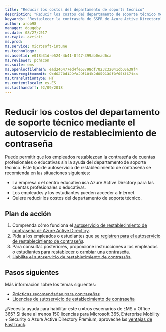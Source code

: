 ```yaml
---
title: "Reducir los costos del departamento de soporte técnico"
description: "Reducir los costos del departamento de soporte técnico mediante el autoservicio de restablecimiento de contraseña"
keywords: "Restablecer la contraseña de SSPR de Azure Active Directory"
author: arob98
manager: dougeby
ms.date: 08/27/2017
ms.topic: article
ms.prod: 
ms.service: microsoft-intune
ms.technology: 
ms.assetid: e018e31d-e524-4b41-8f47-399ab0ead6ca
ms.reviewer: pchacon
ms.suite: ems
ms.openlocfilehash: ead246477ed4fe50798df7023c32041cb30a39f4
ms.sourcegitcommit: 9bd6278d129fa29f184b2d850138f8f65f3674ea
ms.translationtype: HT
ms.contentlocale: es-ES
ms.lasthandoff: 02/09/2018
---
```

# <a name="reduce-help-desk-costs-with-self-service-password-reset"></a>Reducir los costos del departamento de soporte técnico mediante el autoservicio de restablecimiento de contraseña

Puede permitir que los empleados restablezcan la contraseña de cuentas profesionales o educativas sin la ayuda del departamento de soporte técnico. Este tipo de autoservicio de restablecimiento de contraseña se recomienda en las situaciones siguientes:
* La empresa o el centro educativo usa Azure Active Directory para las cuentas profesionales o educativas.
* Los empleados y los estudiantes pueden acceder a Internet.
* Quiere reducir los costos del departamento de soporte técnico.

## <a name="action-plan"></a>Plan de acción

1. Comprenda cómo funciona el [autoservicio de restablecimiento de contraseña de Azure Active Directory](https://docs.microsoft.com/azure/active-directory/active-directory-passwords-overview). 
2. Pida a los empleados o estudiantes que [se registren para el autoservicio de restablecimiento de contraseña](https://docs.microsoft.com/azure/active-directory/active-directory-passwords-reset-register).
3. Para consultas posteriores, proporcione instrucciones a los empleados o estudiantes para [restablecer o cambiar una contraseña](https://docs.microsoft.com/azure/active-directory/active-directory-passwords-update-your-own-password).
4. [Habilite el autoservicio de restablecimiento de contraseña](https://docs.microsoft.com/azure/active-directory/active-directory-passwords-getting-started).

## <a name="next-steps"></a>Pasos siguientes

Más información sobre los temas siguientes:
* [Prácticas recomendadas para contraseñas](https://docs.microsoft.com/azure/active-directory/active-directory-secure-passwords) 
* [Licencias de autoservicio de establecimiento de contraseña](https://docs.microsoft.com/azure/active-directory/active-directory-secure-passwords)

¿Necesita ayuda para habilitar este u otros escenarios de EMS u Office 365? Si tiene al menos 150 licencias para Microsoft 365, Enterprise Mobility + Security o Azure Active Directory Premium, aproveche las [ventajas de FastTrack](https://docs.microsoft.com/enterprise-mobility-security/solutions/enterprise-mobility-fasttrack-program).